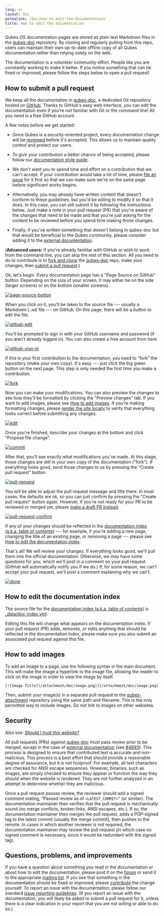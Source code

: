 ```yaml
---
lang: en
layout: doc
permalink: /doc/how-to-edit-the-documentation/
title: How to edit the documentation
---
```


Qubes OS documentation pages are stored as plain text Markdown files in the
[qubes-doc](https://github.com/QubesOS/qubes-doc) repository. By cloning and
regularly pulling from this repo, users can maintain their own up-to-date
offline copy of all Qubes documentation rather than relying solely on the web.

The documentation is a volunteer community effort. People like you are
constantly working to make it better. If you notice something that can be fixed
or improved, please follow the steps below to open a pull request!

## How to submit a pull request

We keep all the documentation in
[qubes-doc](https://github.com/QubesOS/qubes-doc), a dedicated Git repository
hosted on [GitHub](https://github.com/). Thanks to GitHub's easy web interface,
you can edit the documentation even if you're not familiar with Git or the
command line! All you need is a free GitHub account.

A few notes before we get started:

- Since Qubes is a security-oriented project, every documentation change will
  be [reviewed](#security) before it's accepted. This allows us to maintain
  quality control and protect our users.

- To give your contribution a better chance of being accepted, please follow
  our [documentation style guide](/doc/documentation-style-guide/).

- We don't want you to spend time and effort on a contribution that we can't
  accept. If your contribution would take a lot of time, please [file an
  issue](/doc/issue-tracking/) for it first so that we can make sure we're on
  the same page before significant works begins.

- Alternatively, you may already have written content that doesn't conform to
  these guidelines, but you'd be willing to modify it so that it does. In this
  case, you can still submit it by following the instructions below. Just make
  a note in your pull request (PR) that you're aware of the changes that need
  to be made and that you're just asking for the content to be reviewed before
  you spend time making those changes.

- Finally, if you've written something that doesn't belong in qubes-doc but
  that would be beneficial to the Qubes community, please consider adding it to
  the [external
  documentation](/doc/documentation-style-guide/#core-vs-external-documentation).

(**Advanced users:** If you're already familiar with GitHub or wish to work
from the command line, you can skip the rest of this section. All you need to
do to contribute is to [fork and
clone](https://guides.github.com/activities/forking/) the
[qubes-doc](https://github.com/QubesOS/qubes-doc) repo, make your changes, then
[submit a pull
request](https://help.github.com/articles/using-pull-requests/).)

Ok, let's begin. Every documentation page has a "Page Source on GitHub" button.
Depending on the size of your screen, it may either be on the side (larger
screens) or on the bottom (smaller screens).

[![page-source-button](/attachment/doc/doc-pr_01_page-source-button.png)](/attachment/doc/doc-pr_01_page-source-button.png)

When you click on it, you'll be taken to the source file --- usually a Markdown
(`.md`) file --- on GitHub. On this page, there will be a button to edit the
file.

[![github-edit](/attachment/doc/doc-pr_02_github-edit.png)](/attachment/doc/doc-pr_02_github-edit.png)

You'll be prompted to sign in with your GitHub username and password
(if you aren't already logged in). You can also create a free account from here.

[![github-sign-in](/attachment/doc/doc-pr_03_sign-in.png)](/attachment/doc/doc-pr_03_sign-in.png)

If this is your first contribution to the documentation, you need to "fork" the
repository (make your own copy). It's easy --- just click the big green button
on the next page. This step is only needed the first time you make a
contribution.

[![fork](/attachment/doc/doc-pr_04_fork.png)](/attachment/doc/doc-pr_04_fork.png)

Now you can make your modifications. You can also preview the changes to see
how they'll be formatted by clicking the "Preview changes" tab. If you want to
add images, please see [How to add images](#how-to-add-images). If you're
making formatting changes, please [render the site
locally](https://github.com/QubesOS/qubesos.github.io#instructions) to verify
that everything looks correct before submitting any changes.

[![edit](/attachment/doc/doc-pr_05_edit.png)](/attachment/doc/doc-pr_05_edit.png)

Once you're finished, describe your changes at the bottom and click "Propose
file change".

[![commit](/attachment/doc/doc-pr_06_commit-msg.png)](/attachment/doc/doc-pr_06_commit-msg.png)

After that, you'll see exactly what modifications you've made. At this stage,
those changes are still in your own copy of the documentation ("fork"). If
everything looks good, send those changes to us by pressing the "Create pull
request" button.

[![pull-request](/attachment/doc/doc-pr_07_review-changes.png)](/attachment/doc/doc-pr_07_review-changes.png)

You will be able to adjust the pull request message and title there. In most
cases, the defaults are ok, so you can just confirm by pressing the "Create
pull request" button again. However, if you're not ready for your PR to be
reviewed or merged yet, please [make a draft PR
instead](https://github.blog/2019-02-14-introducing-draft-pull-requests/).

[![pull-request-confirm](/attachment/doc/doc-pr_08_create-pull-request.png)](/attachment/doc/doc-pr_08_create-pull-request.png)

If any of your changes should be reflected in the [documentation index (a.k.a.
table of contents)](/doc/) --- for example, if you're adding a new page,
changing the title of an existing page, or removing a page --- please see [How
to edit the documentation index](#how-to-edit-the-documentation-index).

That's all! We will review your changes. If everything looks good, we'll pull
them into the official documentation. Otherwise, we may have some questions for
you, which we'll post in a comment on your pull request. (GitHub will
automatically notify you if we do.) If, for some reason, we can't accept your
pull request, we'll post a comment explaining why we can't.

[![done](/attachment/doc/doc-pr_09_done.png)](/attachment/doc/doc-pr_09_done.png)

## How to edit the documentation index

The source file for the [documentation index (a.k.a. table of contents)](/doc/)
is
[_data/doc-index.yml](https://github.com/QubesOS/qubesos.github.io/blob/master/_data/doc-index.yml).

Editing this file will change what appears on the documentation index. If your
pull request (PR) adds, removes, or edits anything that should be reflected in
the documentation index, please make sure you also submit an associated pull
request against this file.

## How to add images

To add an image to a page, use the following syntax in the main document. This
will make the image a hyperlink to the image file, allowing the reader to click
on the image in order to view the image by itself.

```
[![Image Title](/attachment/doc/image.png)](/attachment/doc/image.png)
```

Then, submit your image(s) in a separate pull request to the
[qubes-attachment](https://github.com/QubesOS/qubes-attachment) repository
using the same path and filename. This is the only permitted way to include
images. Do not link to images on other websites.

## Security

*Also see: [Should I trust this website?](/faq/#should-i-trust-this-website)*

All pull requests (PRs) against
[qubes-doc](https://github.com/QubesOS/qubes-doc) must pass review prior to be
merged, except in the case of [external
documentation](/doc/#external-documentation) (see
[#4693](https://github.com/QubesOS/qubes-issues/issues/4693)). This process is
designed to ensure that contributed text is accurate and non-malicious. This
process is a best effort that should provide a reasonable degree of assurance,
but it is not foolproof. For example, all text characters are checked for ANSI
escape sequences. However, binaries, such as images, are simply checked to
ensure they appear or function the way they should when the website is
rendered. They are not further analyzed in an attempt to determine whether they
are malicious.

Once a pull request passes review, the reviewer should add a signed comment
stating, "Passed review as of `<LATEST_COMMIT>`" (or similar). The
documentation maintainer then verifies that the pull request is mechanically
sound (no merge conflicts, broken links, ANSI escapes, etc.). If so, the
documentation maintainer then merges the pull request, adds a PGP-signed tag to
the latest commit (usually the merge commit), then pushes to the remote. In
cases in which another reviewer is not required, the documentation maintainer
may review the pull request (in which case no signed comment is necessary,
since it would be redundant with the signed tag).

## Questions, problems, and improvements

If you have a question about something you read in the documentation or about
how to edit the documentation, please post it on the
[forum](https://forum.qubes-os.org/) or send it to the appropriate [mailing
list](/support/). If you see that something in the documentation should be
fixed or improved, please [contribute](#how-to-submit-a-pull-request) the
change yourself. To report an issue with the documentation, please follow our
standard [issue reporting guidelines](/doc/issue-tracking/). (If you report an
issue with the documentation, you will likely be asked to submit a pull request
for it, unless there is a clear indication in your report that you are not
willing or able to do so.)
